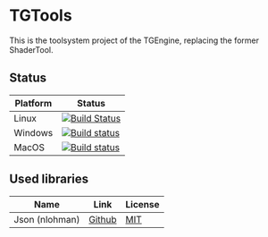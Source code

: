 # TGTools

This is the toolsystem project of the TGEngine, replacing the former ShaderTool.

## Status

| Platform | Status                                                                                                                                                                       |
| -------- | ---------------------------------------------------------------------------------------------------------------------------------------------------------------------------- |
| Linux    | [![Build Status](https://travis-ci.org/Troblecodings/TGTools.svg?branch=master)](https://travis-ci.org/Troblecodings/TGTools)                                                |
| Windows  | [![Build status](https://ci.appveyor.com/api/projects/status/usaxnnb2cf2iiiqe/branch/master?svg=true)](https://ci.appveyor.com/project/MrTroble/tgtools/branch/master)       |
| MacOS    | [![Build status](https://ci.appveyor.com/api/projects/status/4vtem3x5a5sic5hv/branch/master?svg=true)](https://ci.appveyor.com/project/MrTroble/tgtools-90708/branch/master) |

## Used libraries

| Name           | Link                                       | License                                                                   |
| -------------- | ------------------------------------------ | ------------------------------------------------------------------------- |
| Json (nlohman) | [Github](https://github.com/nlohmann/json) | [MIT](https://raw.githubusercontent.com/nlohmann/json/master/LICENSE.MIT) |
